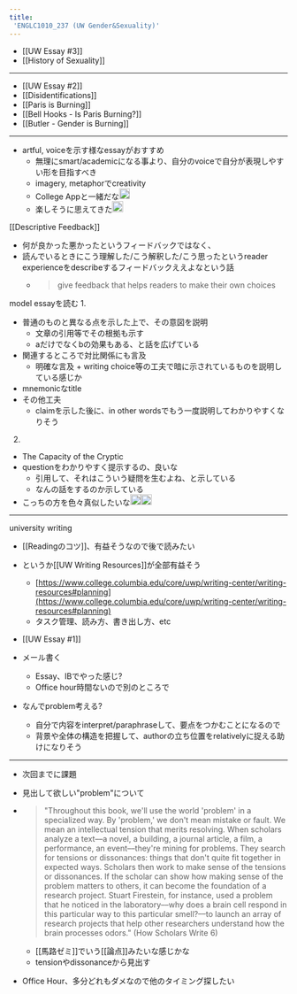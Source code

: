 ```yaml
---
title:
 'ENGLC1010_237 (UW Gender&Sexuality)'
---
```


- [[UW Essay #3]]
- [[History of Sexuality]]

---
- [[UW Essay #2]]
- [[Disidentifications]]
- [[Paris is Burning]]
- [[Bell Hooks - Is Paris Burning?]]
- [[Butler - Gender is Burning]]
---
- artful, voiceを示す様なessayがおすすめ
    - 無理にsmart/academicになる事より、自分のvoiceで自分が表現しやすい形を目指すべき
    - imagery, metaphorでcreativity
    - College Appと一緒だな<img src='https://scrapbox.io/api/pages/blu3mo-public/blu3mo/icon' alt='blu3mo.icon' height="19.5"/>
    - 楽しそうに思えてきた<img src='https://scrapbox.io/api/pages/blu3mo-public/blu3mo/icon' alt='blu3mo.icon' height="19.5"/>

[[Descriptive Feedback]]
- 何が良かった悪かったというフィードバックではなく、
- 読んでいるときにこう理解した/こう解釈した/こう思ったというreader experienceをdescribeするフィードバックええよなという話
    - > give feedback that helps readers to make their own choices


model essayを読む
1.
- 普通のものと異なる点を示した上で、その意図を説明
    - 文章の引用等でその根拠も示す
    - aだけでなくbの効果もある、と話を広げている
- 関連するところで対比関係にも言及
    - 明確な言及 + writing choice等の工夫で暗に示されているものを説明している感じか
- mnemonicなtitle
- その他工夫
    - claimを示した後に、in other wordsでもう一度説明してわかりやすくなりそう

2.
- The Capacity of the Cryptic
- questionをわかりやすく提示するの、良いな
    - 引用して、それはこういう疑問を生むよね、と示している
    - なんの話をするのか示している
- こっちの方を色々真似したいな<img src='https://scrapbox.io/api/pages/blu3mo-public/blu3mo/icon' alt='blu3mo.icon' height="19.5"/><img src='https://scrapbox.io/api/pages/blu3mo-public/blu3mo/icon' alt='blu3mo.icon' height="19.5"/>

---
university writing
- [[Readingのコツ]]、有益そうなので後で読みたい
- というか[[UW Writing Resources]]が全部有益そう
    - [https://www.college.columbia.edu/core/uwp/writing-center/writing-resources#planning](https://www.college.columbia.edu/core/uwp/writing-center/writing-resources#planning)
    - タスク管理、読み方、書き出し方、etc

- [[UW Essay #1]]

- メール書く
    - Essay、IBでやった感じ?
    - Office hour時間ないので別のところで

- なんでproblem考える?
    - 自分で内容をinterpret/paraphraseして、要点をつかむことになるので
    - 背景や全体の構造を把握して、authorの立ち位置をrelativelyに捉える助けになりそう

---
- 次回までに課題

- 見出して欲しい"problem"について
- > "Throughout this book, we'll use the world 'problem' in a specialized way. By 'problem,' we don't mean mistake or fault. We mean an intellectual tension that merits resolving. When scholars analyze a text––a novel, a building, a journal article, a film, a performance, an event––they're mining for problems. They search for tensions or dissonances: things that don't quite fit together in expected ways. Scholars then work to make sense of the tensions or dissonances. If the scholar can show how making sense of the problem matters to others, it can become the foundation of a research project. Stuart Firestein, for instance, used a problem that he noticed in the laboratory––why does a brain cell respond in this particular way to this particular smell?––to launch an array of research projects that help other researchers understand how the brain processes odors." (How Scholars Write 6)
    - [[馬路ゼミ]]でいう[[論点]]みたいな感じかな
    - tensionやdissonanceから見出す

- Office Hour、多分どれもダメなので他のタイミング探したい
